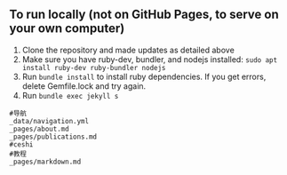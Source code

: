 
## To run locally (not on GitHub Pages, to serve on your own computer)

1. Clone the repository and made updates as detailed above
1. Make sure you have ruby-dev, bundler, and nodejs installed: `sudo apt install ruby-dev ruby-bundler nodejs`
1. Run `bundle install` to install ruby dependencies. If you get errors, delete Gemfile.lock and try again.
1. Run `bundle exec jekyll s`
```
#导航
_data/navigation.yml
_pages/about.md
_pages/publications.md
#ceshi
#教程
_pages/markdown.md
```
